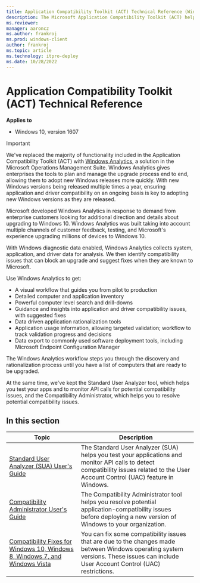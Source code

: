 ```yaml
---
title: Application Compatibility Toolkit (ACT) Technical Reference (Windows 10)
description: The Microsoft Application Compatibility Toolkit (ACT) helps you see if the apps and devices in your org are compatible with different versions of Windows.
ms.reviewer: 
manager: aaroncz
ms.author: frankroj
ms.prod: windows-client
author: frankroj
ms.topic: article
ms.technology: itpro-deploy
ms.date: 10/28/2022
---
```


# Application Compatibility Toolkit (ACT) Technical Reference


**Applies to**
- Windows 10, version 1607
 
>[!IMPORTANT]
>We've replaced the majority of functionality included in the Application Compatibility Toolkit (ACT) with [Windows Analytics](/mem/configmgr/desktop-analytics/overview), a solution in the Microsoft Operations Management Suite. Windows Analytics gives enterprises the tools to plan and manage the upgrade process end to end, allowing them to adopt new Windows releases more quickly. With new Windows versions being released multiple times a year, ensuring application and driver compatibility on an ongoing basis is key to adopting new Windows versions as they are released.

Microsoft developed Windows Analytics in response to demand from enterprise customers looking for additional direction and details about upgrading to Windows 10. Windows Analytics was built taking into account multiple channels of customer feedback, testing, and Microsoft's experience upgrading millions of devices to Windows 10. 

With Windows diagnostic data enabled, Windows Analytics collects system, application, and driver data for analysis. We then identify compatibility issues that can block an upgrade and suggest fixes when they are known to Microsoft. 

Use Windows Analytics to get:
- A visual workflow that guides you from pilot to production
- Detailed computer and application inventory
- Powerful computer level search and drill-downs 
- Guidance and insights into application and driver compatibility issues, with suggested fixes 
- Data driven application rationalization tools
- Application usage information, allowing targeted validation; workflow to track validation progress and decisions
- Data export to commonly used software deployment tools, including Microsoft Endpoint Configuration Manager

The Windows Analytics workflow steps you through the discovery and rationalization process until you have a list of computers that are ready to be upgraded.

At the same time, we've kept the Standard User Analyzer tool, which helps you test your apps and to monitor API calls for potential compatibility issues, and the Compatibility Administrator, which helps you to resolve potential compatibility issues.

## In this section

|Topic |Description |
|------|------------|
|[Standard User Analyzer (SUA) User's Guide](sua-users-guide.md) |The Standard User Analyzer (SUA) helps you test your applications and monitor API calls to detect compatibility issues related to the User Account Control (UAC) feature in Windows. |
|[Compatibility Administrator User's Guide](compatibility-administrator-users-guide.md) |The Compatibility Administrator tool helps you resolve potential application-compatibility issues before deploying a new version of Windows to your organization. |
|[Compatibility Fixes for Windows 10, Windows 8, Windows 7, and Windows Vista](compatibility-fixes-for-windows-8-windows-7-and-windows-vista.md) |You can fix some compatibility issues that are due to the changes made between Windows operating system versions. These issues can include User Account Control (UAC) restrictions. |
